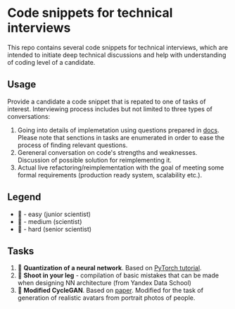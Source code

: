 # Code snippets for technical interviews

This repo contains several code snippets for technical interviews, which are intended to initiate deep technical discussions and help with understanding of coding level of a candidate.

## Usage

Provide a candidate a code snippet that is repated to one of tasks of interest. Interviewing process includes but not limited to three types of conversations:

1. Going into details of implemetation using questions prepared in [docs](docs/). Please note that senctions in tasks are enumerated in order to ease the process of finding relevant questions.
2. Gereneral conversation on code's strengths and weaknesses. Discussion of possible solution for reimplementing it.
3. Actual live refactoring/reimplementation with the goal of meeting some formal requirements (production ready system, scalability etc.).

## Legend

* 📗 - easy (junior scientist)
* 📙 - medium (scientist)
* 📕 - hard (senior scientist)

## Tasks

1. 📗 **Quantization of a neural network**. Based on [PyTorch tutorial](https://pytorch.org/tutorials/advanced/static_quantization_tutorial.html).
2. 📗 **Shoot in your leg** - compilation of basic mistakes that can be made when designing NN architecture (from Yandex Data School)
3. 📙 **Modified CycleGAN**. Based on [paper](https://arxiv.org/abs/1703.10593). Modified for the task of generation of realistic avatars from portrait photos of people.
